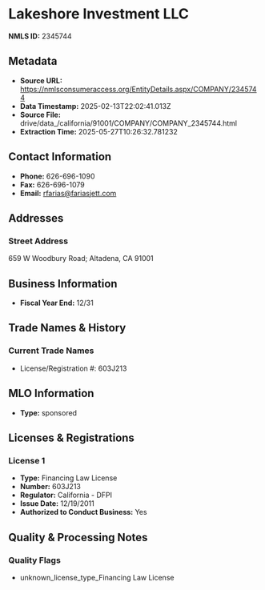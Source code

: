 # Lakeshore Investment LLC

**NMLS ID:** 2345744

## Metadata
- **Source URL:** https://nmlsconsumeraccess.org/EntityDetails.aspx/COMPANY/2345744
- **Data Timestamp:** 2025-02-13T22:02:41.013Z
- **Source File:** drive/data_/california/91001/COMPANY/COMPANY_2345744.html
- **Extraction Time:** 2025-05-27T10:26:32.781232

## Contact Information
- **Phone:** 626-696-1090
- **Fax:** 626-696-1079
- **Email:** rfarias@fariasjett.com

## Addresses
### Street Address
659 W Woodbury Road; Altadena, CA 91001

## Business Information
- **Fiscal Year End:** 12/31

## Trade Names & History
### Current Trade Names
- License/Registration #: 603J213

## MLO Information
- **Type:** sponsored

## Licenses & Registrations

### License 1
- **Type:** Financing Law License
- **Number:** 603J213
- **Regulator:** California - DFPI
- **Issue Date:** 12/19/2011
- **Authorized to Conduct Business:** Yes

## Quality & Processing Notes
### Quality Flags
- unknown_license_type_Financing Law License
